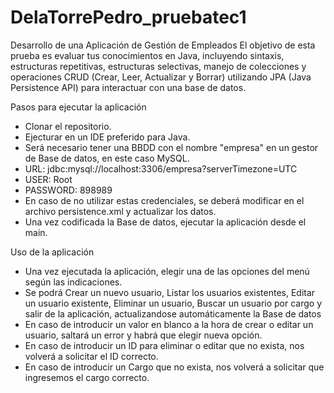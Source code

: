 # DelaTorrePedro_pruebatec1

Desarrollo de una Aplicación de Gestión de Empleados 
El objetivo de esta prueba es evaluar tus conocimientos en Java, incluyendo sintaxis, estructuras repetitivas, estructuras selectivas, manejo de colecciones y operaciones CRUD (Crear, Leer, Actualizar y Borrar) utilizando JPA (Java Persistence API) para interactuar con una base de datos.

Pasos para ejecutar la aplicación
- Clonar el repositorio.
- Ejecturar en un IDE preferido para Java.
- Será necesario tener una BBDD con el nombre "empresa" en un gestor de Base de datos, en este caso MySQL.
- URL: jdbc:mysql://localhost:3306/empresa?serverTimezone=UTC
- USER: Root
- PASSWORD: 898989
- En caso de no utilizar estas credenciales, se deberá modificar en el archivo persistence.xml y actualizar los datos.
- Una vez codificada la Base de datos, ejecutar la aplicación desde el main.
  
Uso de la aplicación
- Una vez ejecutada la aplicación, elegir una de las opciones del menú según las indicaciones.
- Se podrá Crear un nuevo usuario, Listar los usuarios existentes, Editar un usuario existente, Eliminar un usuario, Buscar un usuario por cargo y salir de la aplicación, actualizandose automáticamente la Base de datos
- En caso de introducir un valor en blanco a la hora de crear o editar un usuario, saltará un error y habrá que elegir nueva opción.
- En caso de introducir un ID para eliminar o editar que no exista, nos volverá a solicitar el ID correcto.
- En caso de introducir un Cargo que no exista, nos volverá a solicitar que ingresemos el cargo correcto.
